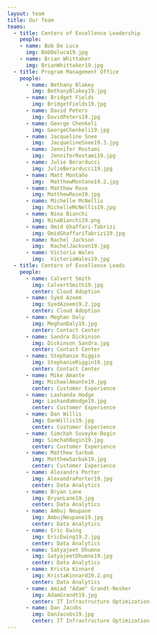 ```yaml
---
layout: team
title: Our Team
teams:
  - title: Centers of Excellence Leadership
    people:
    - name: Bob De Luca
      img: BobDeluca19.jpg 
    - name: Brian Whittaker
      img: BrianWhittaker19.jpg 
  - title: Program Management Office
    people:
      - name: Bethany Blakey
        img: BethanyBlakey19.jpg
      - name: Bridget Fields
        img: BridgetFields19.jpg
      - name: David Peters
        img: DavidPeters19.jpg
      - name: George Chenkeli
        img: GeorgeChenkeli19.jpg
      - name: Jacqueline Snee
        img:  JacquelineSnee19.3.jpg
      - name: Jennifer Rostami
        img:  JenniferRostami19.jpg
      - name: Julie Berarducci
        img: JulieBerarducci19.jpg
      - name: Matt Montaño
        img:  MatthewMontano19.2.jpg
      - name: Matthew Rose
        img: MatthewRose19.jpg
      - name: Michelle McNellis
        img: MichelleMcNellis19.jpg
      - name: Nina Bianchi
        img: NinaBianchi19.png
      - name: Omid Ghaffari-Tabrizi
        img: OmidGhaffariTabrizi19.jpg
      - name: Rachel Jackson
        img:  RachelJackson19.jpg
      - name: Victoria Wales
        img:  VictoriaWales19.jpg
  - title: Centers of Excellence Leads
    people:
      - name: Calvert Smith
        img: CalvertSmith19.jpg
        center: Cloud Adoption
      - name: Syed Azeem
        img: SyedAzeem19.2.jpg
        center: Cloud Adoption
      - name: Meghan Daly
        img: MeghanDaly19.jpg
        center: Contact Center
      - name: Sandra Dickinson
        img: Dickinson_Sandra.jpg
        center: Contact Center
      - name: Stephanie Riggin
        img: StephanieRiggin19.jpg
        center: Contact Center
      - name: Mike Amante
        img: MichaelAmante19.jpg
        center: Customer Experience
      - name: Lashanda Hodge
        img: LashandaHodge19.jpg
        center: Customer Experience
      - name: Dan Willis
        img: DanWillis19.jpg
        center: Customer Experience
      - name: Simchah Suveyke-Bogin
        img: SimchahBogin19.jpg
        center: Customer Experience
      - name: Matthew Sarbak
        img: MatthewSarbak19.jpg
        center: Customer Experience
      - name: Alexandra Porter
        img: AlexandraPorter19.jpg 
        center: Data Analytics
      - name: Bryan Lane
        img: BryanLane19.jpg 
        center: Data Analytics
      - name: Ambuj Neupane
        img: AmbujNeupane19.jpg
        center: Data Analytics
      - name: Eric Ewing
        img: EricEwing19.2.jpg
        center: Data Analytics
      - name: Satyajeet Dhumne
        img: SatyajeetDhumne19.jpg
        center: Data Analytics
      - name: Krista Kinnard
        img: KristaKinnard19.2.png 
        center: Data Analytics
      - name: Amiad "Adam" Grandt-Nesher
        img: AdamGrandt19.jpg
        center: IT Infrastructure Optimization
      - name: Dan Jacobs
        img: DanJacobs19.jpg
        center: IT Infrastructure Optimization
---
```

